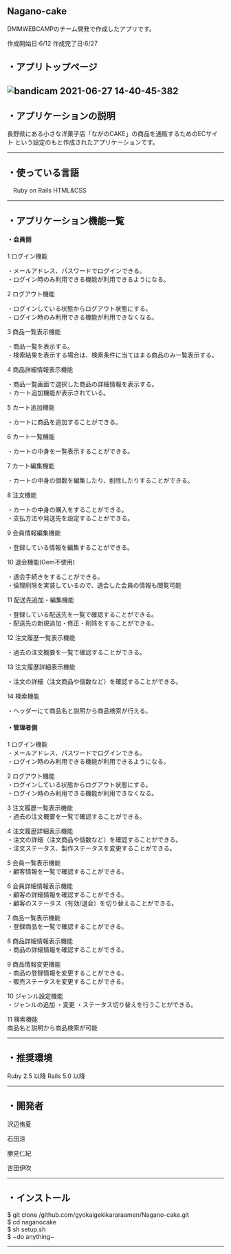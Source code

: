 ## Nagano-cake
DMMWEBCAMPのチーム開発で作成したアプリです。

作成開始日:6/12
作成完了日:6/27

## ・アプリトップページ



![bandicam 2021-06-27 14-40-45-382](https://user-images.githubusercontent.com/81542430/123534209-6b29e880-d756-11eb-8c6f-8314d1e55f85.jpg)
-------------------------------

## ・アプリケーションの説明

⻑野県にある⼩さな洋菓⼦店「ながのCAKE」の商品を通販するためのECサイト
という設定のもと作成されたアプリケーションです。

-------------------------------

## ・使っている言語  

　Ruby on Rails
  HTML&CSS  
  
-------------------------------
## ・アプリケーション機能一覧

#### ・会員側

1 ログイン機能

・メールアドレス、パスワードでログインできる。  
・ログイン時のみ利用できる機能が利用できるようになる。

2 ログアウト機能

・ログインしている状態からログアウト状態にする。  
・ログイン時のみ利用できる機能が利用できなくなる。

3 商品一覧表示機能

・商品一覧を表示する。  
・検索結果を表示する場合は、検索条件に当てはまる商品のみ一覧表示する。

4 商品詳細情報表示機能

・商品一覧画面で選択した商品の詳細情報を表示する。  
・カート追加機能が表示されている。

5 カート追加機能

・カートに商品を追加することができる。

6 カート一覧機能

・カートの中身を一覧表示することができる。

7 カート編集機能

・カートの中身の個数を編集したり、削除したりすることができる。

8 注文機能

・カートの中身の購入をすることができる。  
・支払方法や発送先を設定することができる。

9 会員情報編集機能

・登録している情報を編集することができる。

10 退会機能(Gem不使用)

・退会手続きをすることができる。  
・倫理削除を実装しているので、退会した会員の情報も閲覧可能

11 配送先追加・編集機能

・登録している配送先を一覧で確認することができる。  
・配送先の新規追加・修正・削除をすることができる。

12 注文履歴一覧表示機能

・過去の注文概要を一覧で確認することができる。

13 注文履歴詳細表示機能

・注文の詳細（注文商品や個数など）を確認することができる。

14 検索機能

・ヘッダーにて商品名と説明から商品検索が行える。



#### ・管理者側


1 ログイン機能  
・メールアドレス、パスワードでログインできる。  
・ログイン時のみ利用できる機能が利用できるようになる。

2 ログアウト機能  
・ログインしている状態からログアウト状態にする。  
・ログイン時のみ利用できる機能が利用できなくなる。

3 注文履歴一覧表示機能  
・過去の注文概要を一覧で確認することができる。

4 注文履歴詳細表示機能  
・注文の詳細（注文商品や個数など）を確認することができる。  
・注文ステータス、製作ステータスを変更することができる。

5 会員一覧表示機能  
・顧客情報を一覧で確認することができる。

6 会員詳細情報表示機能  
・顧客の詳細情報を確認することができる。  
・顧客のステータス（有効/退会）を切り替えることができる。

7 商品一覧表示機能  
・登録商品を一覧で確認することができる。

8 商品詳細情報表示機能  
・商品の詳細情報を確認することができる。

9 商品情報変更機能  
・商品の登録情報を変更することができる。  
・販売ステータスを変更することができる。

10 ジャンル設定機能  
・ジャンルの追加
・変更
・ステータス切り替えを行うことができる。

11 検索機能  
  商品名と説明から商品検索が可能

-------------------------------

## ・推奨環境

Ruby 2.5 以降 Rails 5.0 以降

-------------------------------

## ・開発者  

  沢辺侑夏  
  
  石田涼  
  
  勝見仁紀  
  
  吉田伊吹  
 
-------------------------------
## ・インストール
$ git clone /github.com/gyokaigekikararaamen/Nagano-cake.git  
$ cd naganocake  
$ sh setup.sh  
$ ~do anything~    


-------------------------------
